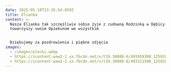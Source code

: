 ```yaml
---
date: 2025-05-10T23:35:54.859Z
title: Elianka
content: >-
  Nasza Elianka tak szczęśliwie sobie żyje z cudowną Rodzinką w Dębicy. Pomaga i
  towarzyszy swoim Opiekunom we wszystkim 


  Dziękujemy za pozdrowienia i piękne zdjęcia
images:
  - /images/plecki.webp
  - https://scontent-waw2-1.xx.fbcdn.net/v/t39.30808-6/491959388_1259207992512333_3402952885494040906_n.jpg?stp=cp6_dst-jpg_tt6&_nc_cat=109&ccb=1-7&_nc_sid=833d8c&_nc_ohc=JSuMvW4w1moQ7kNvwGOpx-X&_nc_oc=AdmtcBdZCvDTctKYw0KM3FGXOGvuCORgQ29RAUSIo-si2bvTRZ6FLpUfy_JPJs6mGLHL4v2k9Z86ZZ8PxlDxRFaK&_nc_zt=23&_nc_ht=scontent-waw2-1.xx&_nc_gid=BN_bd6N-uKJltaw-RIRdMw&oh=00_AfJbxHK2n8_9sa-2T0AeMfrUZZfSL4T46FybpirahoW-8w&oe=6825A504
  - https://scontent-waw2-2.xx.fbcdn.net/v/t39.30808-6/493311500_1259208055845660_3040726842529477742_n.jpg?stp=cp6_dst-jpg_tt6&_nc_cat=103&ccb=1-7&_nc_sid=833d8c&_nc_ohc=YndrN_D1dXAQ7kNvwHzQnGZ&_nc_oc=Adk7UXGmYjyDDmY8Od-DV-KMBvOSqYekZA0p38UIaIxplp2VaMMH5hwY2_V_JYh0kBh08UyB_T6IPom7-LDIbvQ0&_nc_zt=23&_nc_ht=scontent-waw2-2.xx&_nc_gid=UJ5M2QodmmAFv6shIOYHpg&oh=00_AfKEOAAqku_MpFcFOqduaHQ_TaAd1k_z7EIyLp3yS1T4nA&oe=6825A76D
---
```

